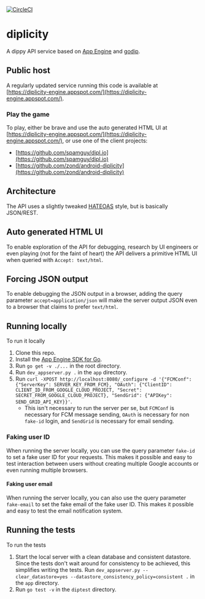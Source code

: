 [![CircleCI](https://circleci.com/gh/zond/diplicity.svg?style=svg)](https://circleci.com/gh/zond/diplicity)

# diplicity

A dippy API service based on [App Engine](https://cloud.google.com/appengine) and [godip](https://github.com/zond/godip).

## Public host

A regularly updated service running this code is available at [https://diplicity-engine.appspot.com/](https://diplicity-engine.appspot.com/).

### Play the game

To play, either be brave and use the auto generated HTML UI at [https://diplicity-engine.appspot.com/](https://diplicity-engine.appspot.com/), or use one of the client projects:

* [https://github.com/spamguy/dipl.io](https://github.com/spamguy/dipl.io)
* [https://github.com/zond/android-diplicity](https://github.com/zond/android-diplicity)

## Architecture

The API uses a slightly tweaked [HATEOAS](https://en.wikipedia.org/wiki/HATEOAS) style, but is basically JSON/REST.

## Auto generated HTML UI

To enable exploration of the API for debugging, research by UI engineers or even playing (not for the faint of heart) the API delivers a primitive HTML UI when queried with `Accept: text/html`.

## Forcing JSON output

To enable debugging the JSON output in a browser, adding the query parameter `accept=application/json` will make the server output JSON even to a browser that claims to prefer `text/html`.

## Running locally

To run it locally

1. Clone this repo.
2. Install the [App Engine SDK for Go](https://cloud.google.com/appengine/docs/go/download).
3. Run `go get -v ./...` in the root directory.
4. Run `dev_appserver.py .` in the `app` directory.
5. Run `curl -XPOST http://localhost:8080/_configure -d '{"FCMConf": {"ServerKey": SERVER_KEY_FROM_FCM}, "OAuth": {"ClientID": CLIENT_ID_FROM_GOOGLE_CLOUD_PROJECT, "Secret": SECRET_FROM_GOOGLE_CLOUD_PROJECT}, "SendGrid": {"APIKey": SEND_GRID_API_KEY}}'`.
   - This isn't necessary to run the server per se, but `FCMConf` is necessary for FCM message sending, `OAuth` is necessary for non `fake-id` login, and `SendGrid` is necessary for email sending.

### Faking user ID

When running the server locally, you can use the query parameter `fake-id` to set a fake user ID for your requests. This makes it possible and easy to test interaction between users without creating multiple Google accounts or even running multiple browsers.

#### Faking user email

When running the server locally, you can also use the query parameter `fake-email` to set the fake email of the fake user ID. This makes it possible and easy to test the email notification system.

## Running the tests

To run the tests

1. Start the local server with a clean database and consistent datastore. Since the tests don't wait around for consistency to be achieved, this simplifies writing the tests. Run `dev_appserver.py --clear_datastore=yes --datastore_consistency_policy=consistent .` in the `app` directory.
2. Run `go test -v` in the `diptest` directory.

